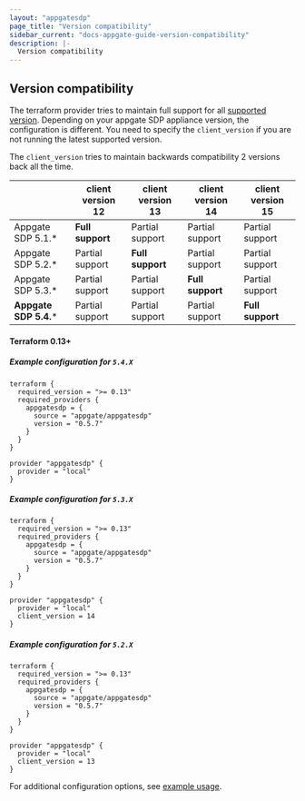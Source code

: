 ```yaml
---
layout: "appgatesdp"
page_title: "Version compatibility"
sidebar_current: "docs-appgate-guide-version-compatibility"
description: |-
  Version compatibility
---
```


## Version compatibility

The terraform provider tries to maintain full support for all [supported version](https://www.appgate.com/support/software-defined-perimeter-support). Depending on your appgate SDP appliance version, the configuration is different.
You need to specify the `client_version` if you are not running the latest supported version.

The `client_version` tries to maintain backwards compatibility 2 versions back all the time.


|                         	|  client version 12 	| client version 13 	    | client version 14     |**client version 15** |
|-------------------------	|--------------------	|-------------------	    |-------------------	|-------------------   |
| Appgate SDP 5.1.*     	| **Full support**     	| Partial support       	| Partial support      	| Partial support      |
| Appgate SDP 5.2.*  	    | Partial support    	| **Full support**     	    | Partial support      	| Partial support      |
| Appgate SDP 5.3.*     	| Partial support   	| Partial support           | **Full support**     	| Partial support      |
| **Appgate SDP 5.4.***   	| Partial support   	| Partial support   	    | Partial support      	| **Full support**     |




####  Terraform 0.13+ 

##### Example configuration for `5.4.X`

```hcl
terraform {
  required_version = ">= 0.13"
  required_providers {
    appgatesdp = {
      source = "appgate/appgatesdp"
      version = "0.5.7"
    }
  }
}

provider "appgatesdp" {
  provider = "local"
}
```

##### Example configuration for `5.3.X`

```hcl
terraform {
  required_version = ">= 0.13"
  required_providers {
    appgatesdp = {
      source = "appgate/appgatesdp"
      version = "0.5.7"
    }
  }
}

provider "appgatesdp" {
  provider = "local"
  client_version = 14
}
```

##### Example configuration for `5.2.X`

```hcl
terraform {
  required_version = ">= 0.13"
  required_providers {
    appgatesdp = {
      source = "appgate/appgatesdp"
      version = "0.5.7"
    }
  }
}

provider "appgatesdp" {
  provider = "local"
  client_version = 13
}
```

For additional configuration options, see [example usage](https://registry.terraform.io/providers/appgate/appgatesdp/latest/docs#example-usage).
